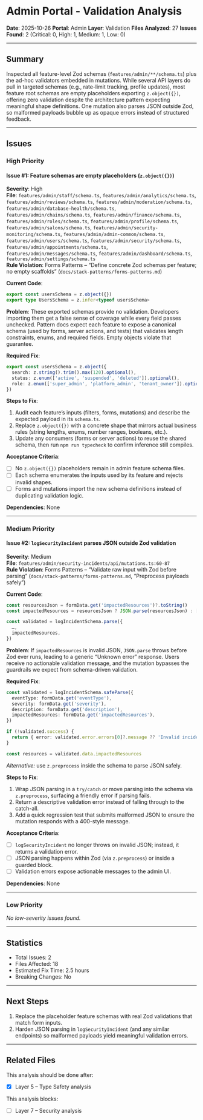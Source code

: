 # Admin Portal - Validation Analysis

**Date**: 2025-10-26
**Portal**: Admin
**Layer**: Validation
**Files Analyzed**: 27
**Issues Found**: 2 (Critical: 0, High: 1, Medium: 1, Low: 0)

---

## Summary

Inspected all feature-level Zod schemas (`features/admin/**/schema.ts`) plus the ad-hoc validators embedded in mutations. While several API layers do pull in targeted schemas (e.g., rate-limit tracking, profile updates), most feature root schemas are empty placeholders exporting `z.object({})`, offering zero validation despite the architecture pattern expecting meaningful shape definitions. One mutation also parses JSON outside Zod, so malformed payloads bubble up as opaque errors instead of structured feedback.

---

## Issues

### High Priority

#### Issue #1: Feature schemas are empty placeholders (`z.object({})`)
**Severity**: High  
**File**: `features/admin/staff/schema.ts`, `features/admin/analytics/schema.ts`, `features/admin/reviews/schema.ts`, `features/admin/moderation/schema.ts`, `features/admin/database-health/schema.ts`, `features/admin/chains/schema.ts`, `features/admin/finance/schema.ts`, `features/admin/roles/schema.ts`, `features/admin/profile/schema.ts`, `features/admin/salons/schema.ts`, `features/admin/security-monitoring/schema.ts`, `features/admin/admin-common/schema.ts`, `features/admin/users/schema.ts`, `features/admin/security/schema.ts`, `features/admin/appointments/schema.ts`, `features/admin/messages/schema.ts`, `features/admin/dashboard/schema.ts`, `features/admin/settings/schema.ts`  
**Rule Violation**: Forms Patterns – “Define concrete Zod schemas per feature; no empty scaffolds” (`docs/stack-patterns/forms-patterns.md`)

**Current Code**:
```ts
export const usersSchema = z.object({})
export type UsersSchema = z.infer<typeof usersSchema>
```

**Problem**: These exported schemas provide no validation. Developers importing them get a false sense of coverage while every field passes unchecked. Pattern docs expect each feature to expose a canonical schema (used by forms, server actions, and tests) that validates length constraints, enums, and required fields. Empty objects violate that guarantee.

**Required Fix**:
```ts
export const usersSchema = z.object({
  search: z.string().trim().max(120).optional(),
  status: z.enum(['active', 'suspended', 'deleted']).optional(),
  role: z.enum(['super_admin', 'platform_admin', 'tenant_owner']).optional(),
})
```

**Steps to Fix**:
1. Audit each feature’s inputs (filters, forms, mutations) and describe the expected payload in its `schema.ts`.
2. Replace `z.object({})` with a concrete shape that mirrors actual business rules (string lengths, enums, number ranges, booleans, etc.).
3. Update any consumers (forms or server actions) to reuse the shared schema, then run `npm run typecheck` to confirm inference still compiles.

**Acceptance Criteria**:
- [ ] No `z.object({})` placeholders remain in admin feature schema files.
- [ ] Each schema enumerates the inputs used by its feature and rejects invalid shapes.
- [ ] Forms and mutations import the new schema definitions instead of duplicating validation logic.

**Dependencies**: None

---

### Medium Priority

#### Issue #2: `logSecurityIncident` parses JSON outside Zod validation
**Severity**: Medium  
**File**: `features/admin/security-incidents/api/mutations.ts:60-87`  
**Rule Violation**: Forms Patterns – “Validate raw input with Zod before parsing” (`docs/stack-patterns/forms-patterns.md`, “Preprocess payloads safely”)

**Current Code**:
```ts
const resourcesJson = formData.get('impactedResources')?.toString()
const impactedResources = resourcesJson ? JSON.parse(resourcesJson) : []

const validated = logIncidentSchema.parse({
  …,
  impactedResources,
})
```

**Problem**: If `impactedResources` is invalid JSON, `JSON.parse` throws before Zod ever runs, leading to a generic “Unknown error” response. Users receive no actionable validation message, and the mutation bypasses the guardrails we expect from schema-driven validation.

**Required Fix**:
```ts
const validated = logIncidentSchema.safeParse({
  eventType: formData.get('eventType'),
  severity: formData.get('severity'),
  description: formData.get('description'),
  impactedResources: formData.get('impactedResources'),
})

if (!validated.success) {
  return { error: validated.error.errors[0]?.message ?? 'Invalid incident payload' }
}

const resources = validated.data.impactedResources
```
*Alternative:* use `z.preprocess` inside the schema to parse JSON safely.

**Steps to Fix**:
1. Wrap JSON parsing in a `try/catch` or move parsing into the schema via `z.preprocess`, surfacing a friendly error if parsing fails.
2. Return a descriptive validation error instead of falling through to the catch-all.
3. Add a quick regression test that submits malformed JSON to ensure the mutation responds with a 400-style message.

**Acceptance Criteria**:
- [ ] `logSecurityIncident` no longer throws on invalid JSON; instead, it returns a validation error.
- [ ] JSON parsing happens within Zod (via `z.preprocess`) or inside a guarded block.
- [ ] Validation errors expose actionable messages to the admin UI.

**Dependencies**: None

---

### Low Priority

_No low-severity issues found._

---

## Statistics

- Total Issues: 2
- Files Affected: 18
- Estimated Fix Time: 2.5 hours
- Breaking Changes: No

---

## Next Steps

1. Replace the placeholder feature schemas with real Zod validations that match form inputs.
2. Harden JSON parsing in `logSecurityIncident` (and any similar endpoints) so malformed payloads yield meaningful validation errors.

---

## Related Files

This analysis should be done after:
- [x] Layer 5 – Type Safety analysis

This analysis blocks:
- [ ] Layer 7 – Security analysis
